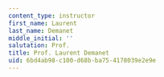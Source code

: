 ```yaml
---
content_type: instructor
first_name: Laurent
last_name: Demanet
middle_initial: ''
salutation: Prof.
title: Prof. Laurent Demanet
uid: 6bd4ab98-c100-d68b-ba75-4178039e2e9e
---
```

